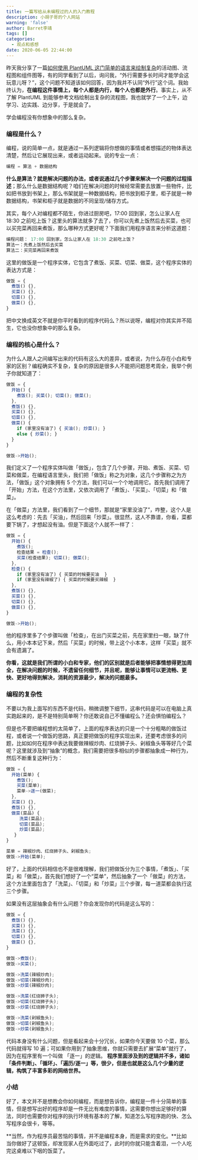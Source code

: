 ```yaml
---
title: 一篇写给从未编程过的人的入门教程
description: 小胡子哥的个人网站
warning: 'false'
author: Barret李靖
tags: []
categories:
  - 观点和感想
date: 2020-06-05 22:44:00
---
```

昨天我分享了一篇[如何使用 PlantUML 这门简单的语言来绘制复杂](https://www.yuque.com/barretlee/yuque/aabh67)的活动图、流程图和组件图等，有的同学看到了以后，询问我，“外行需要多长时间才能学会这玩意儿呀？”，这个问题不知道该如何回答，因为我并不认同“外行”这个词。我始终认为，**在编程这件事情上，每个人都是内行，每个人也都是外行**。事实上，从不了解 PlantUML 到能够参考文档绘制出复杂的流程图，我也就学了一个上午，边学习、边实践、边分享，于是就会了。


学会编程没有你想象中的那么复杂。



### 编程是什么？


编程，说的简单一点，就是通过一系列逻辑将你想做的事情或者想描述的物体表达清楚，然后让它展现出来，或者运动起来。说的专业一点：


```javascript
编程 = 算法 + 数据结构
```


**什么是算法？就是解决问题的办法，或者说通过几个步骤来解决一个问题的过程描述**；那么什么是数据结构呢？咱们在解决问题的时候经常需要去放置一些物件，比如把书放到书架上，那么书架就是一种数据结构，把书放到柜子里，柜子就是一种数据结构，书架和柜子就是数据的不同呈现/储存方式。


其实，每个人对编程都不陌生，你进过厨房吧，17:00 回到家，怎么让家人在 18:30 之前吃上饭？这里头的算法就多了去了，你可以先煮上饭然后去买菜，也可以买完菜再回来煮饭，那么哪种方式更好呢？下面我们用程序语言来分析这道题：


```javascript
编程问题： 17:00 回到家，怎么让家人在 18:30 之前吃上饭？
算法一：先煮上饭然后去买菜
算法二：买完菜再回来煮饭
```


这里的做饭是一个程序实体，它包含了煮饭、买菜、切菜、做菜，这个程序实体的表达方式是：


```javascript
做饭 = {
  煮饭() {},
  买菜() {},
  切菜() {},
  做菜() {},
}
```


把中文换成英文不就是你平时看到的程序代码么？所以说呀，编程对你其实并不陌生，它也没你想象中的那么复杂。



### 编程的核心是什么？


为什么人跟人之间编写出来的代码有这么大的差异，或者说，为什么存在小白和专家的区别？编程确实不复杂，复杂的原因是很多人不能把问题思考周全，我举个例子你就知道了：


```javascript
做饭 = {
  开始() {
    煮饭(); 买菜(); 切菜(); 做菜();
  },
  煮饭() {},
  买菜() {},
  切菜() {},
  做菜() {
    if (家里没有油了) { 买油(); 炒菜(); } 
    else { 炒菜(); }
  }
}

做饭->开始();
```


我们定义了一个程序实体叫做「做饭」，包含了几个步骤，开始、煮饭、买菜、切菜和做菜，在编程语言里头，我们把「做饭」称之为对象，这几个步骤称之为方法，「做饭」这个对象拥有 5 个方法，我们可以一个个地调用它。首先我们调用了「开始」方法，在这个方法里，又依次调用了「煮饭」、「买菜」、「切菜」和「做菜」。


在「做菜」方法里，我们看到了一个细节，那就是“家里没油了”，咋整，这个人是这么考虑的：先去「买油」，然后回来「炒菜」。很显然，这人不靠谱，你看，菜都要下锅了，才想起没有油。但是下面这个人就不一样了：


```javascript
做饭 = {
  开始() {
    煮饭(); 
    检查结果 = 检查();
    买菜(检查结果); 切菜(); 做菜();
  },
  检查() {
    if (家里没有油了) { 买菜的时候要买油  } 
    if (家里没有辣椒了) { 买菜的时候要买辣椒  } 
  },
  煮饭() {},
  买菜() {},
  切菜() {},
  做菜() {},
}

做饭->开始();
```


他的程序里多了个步骤叫做「检查」，在出门买菜之前，先在家里扫一眼，缺了什么，用小本本记下来，然后「买菜」的时候，带上这个小本本，这样「买菜」就不会有遗漏了。


**你看，这就是我们所谓的小白和专家，他们的区别就是后者能够把事情想得更加周全，在解决问题的时候，不遗留任何细节，并且呢，能够让事情可以更流畅、更快、更好地得到解决，消耗的资源最少，解决的问题最多。**



### 编程的复杂性


不要以为我上面写的东西不是代码，稍微调整下细节，这串代码是可以在电脑上真实跑起来的，是不是特别简单啊？你还敢说自己不懂编程么？还会惧怕编程么？


但是也不要把编程想的太简单了，上面的程序表达的只是一个十分粗略的做饭过程，或者说一个做饭的思路，真正要把做饭的程序实现出来，还要考虑很多的问题，比如如何在程序中表达我要做辣椒炒肉、红烧狮子头、剁椒鱼头等等好几个菜呢？这里就涉及到“抽象”的概念，我们需要把很多相似的步骤都抽象成一种行为，然后不断重复这种行为：


```javascript
做饭 = {
  开始(菜单) {
    煮饭();
    买菜(菜单);
    菜单->逐一(做菜);
  },
  买菜() {},
  煮饭() {},
  做菜(菜品) {
     洗菜(菜品);
     切菜(菜品);
     炒菜(菜品);
   }
}

菜单 = 辣椒炒肉、红烧狮子头、剁椒鱼头;
做饭->开始(菜单);
```


好了，上面的代码相信也不是很难理解，我们把做饭分为三个事情，「煮饭」、「买菜」和「做菜」，首先我们想好了一个“菜单”，然后抽象了一个「做菜」的方法，这个方法里面包含了「洗菜」、「切菜」和「炒菜」三个步骤，每一道菜都会执行这三个步骤。


如果没有这层抽象会有什么问题？你会发现你的代码是这么写的：


```javascript
做饭 = {
  煮饭() {},
  买菜() {},
  洗菜() {},
  切菜() {},
  做菜() {},
}

做饭->煮饭();
做饭->买菜();

做饭->洗菜(辣椒炒肉);
做饭->切菜(辣椒炒肉);
做饭->炒菜(辣椒炒肉);

做饭->洗菜(红烧狮子头);
做饭->切菜(红烧狮子头);
做饭->炒菜(红烧狮子头);

做饭->洗菜(剁椒鱼头);
做饭->切菜(剁椒鱼头);
做饭->炒菜(剁椒鱼头);
```


代码本身没有什么问题，但是看起来会十分冗长，如果你今天要做 10 个菜，那么代码就得写 10 遍；可如果你用到了抽象思维，你就只需要去扩展“菜单”就行了，因为在程序里有一个叫做 「逐一」的逻辑。
**程序里面涉及到的逻辑并不多，诸如「条件判断」、「循环」、「遍历/逐一」等，很少，但是也就是这么几个少量的逻辑，构筑了丰富多彩的网络世界。**



### 小结


好了，本文并不是想教会你如何编程，而是想告诉你，编程是一件十分简单的事情，但是想写出好的程序却是一件无比有难度的事情，这需要你想出足够好的算法，同时也需要你对程序的执行环境有基本的了解，知道怎么写程序跑的快、怎么写程序会很卡，等等。


**当然，作为程序员最苦恼的事情，并不是编程本身，而是需求的变化。**比如当你做好了这顿饭，却发现家人在外面吃过了，此时的你就只能含着泪，一个人吃完这桌难以下咽的饭菜了。
